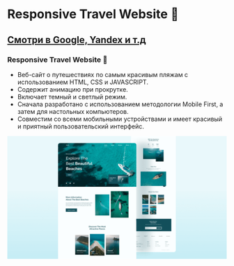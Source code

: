 # Responsive Travel Website 🌊
## [Смотри в Google, Yandex и т.д](https://trave1-website.netlify.app/)
###  Responsive Travel Website 🌊

- Веб-сайт о путешествиях по самым красивым пляжам с использованием HTML, CSS и JAVASCRIPT.
- Содержит анимацию при прокрутке.
- Включает темный и светлый режим.
- Сначала разработано с использованием методологии Mobile First, а затем для настольных компьютеров.
- Совместим со всеми мобильными устройствами и имеет красивый и приятный пользовательский интерфейс.

![travel-website](/preview.png)
